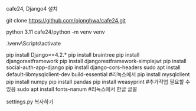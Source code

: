 cafe24, Django4 설치

git clone https://github.com/ojonghwa/cafe24.git

python 3.11
cafe24/python -m venv venv

.\venv\Scripts\activate

pip install Django==4.2.*
pip install braintree
pip install djangorestframework
pip install djangorestframework-simplejwt
pip install social-auth-app-django
pip install django-cors-headers 
sudo apt install default-libmysqlclient-dev build-essential   #리눅스에서
pip install mysqlclient
pip install numpy
pip install pandas
pip install weasyprint	        #추가작업 필요할 수 있음 
sudo apt install fonts-nanum    #리눅스에서 한글 글꼴 

settings.py 복사하기 
